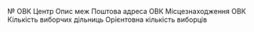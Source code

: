 № ОВК	Центр	Опис меж	Поштова адреса ОВК	Місцезнаходження ОВК	Кількість виборчих дільниць	Орієнтовна кількість виборців